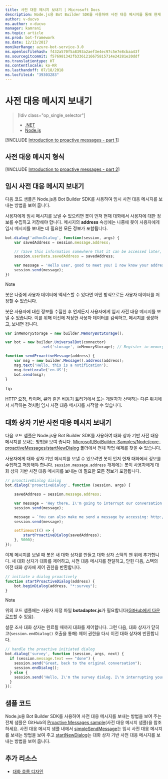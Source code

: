 ```yaml
---
title: 사전 대응 메시지 보내기 | Microsoft Docs
description: Node.js용 Bot Builder SDK를 사용하여 사전 대응 메시지를 통해 현재 대화 흐름을 중단하는 방법을 알아봅니다.
author: v-ducvo
ms.author: v-ducvo
manager: kamrani
ms.topic: article
ms.prod: bot-framework
ms.date: 12/13/2017
monikerRange: azure-bot-service-3.0
ms.openlocfilehash: f432a570f5a8393a2aef3e4ec97c5e7e8cbaa43f
ms.sourcegitcommit: f576981342fb3361216675815714e24281e20ddf
ms.translationtype: HT
ms.contentlocale: ko-KR
ms.lasthandoff: 07/18/2018
ms.locfileid: "39303283"
---
```

# <a name="send-proactive-messages"></a>사전 대응 메시지 보내기
> [!div class="op_single_selector"]
> - [.NET](../dotnet/bot-builder-dotnet-proactive-messages.md)
> - [Node.js](../nodejs/bot-builder-nodejs-proactive-messages.md)

[!INCLUDE [Introduction to proactive messages - part 1](../includes/snippet-proactive-messages-intro-1.md)]

## <a name="types-of-proactive-messages"></a>사전 대응 메시지 형식

[!INCLUDE [Introduction to proactive messages - part 2](../includes/snippet-proactive-messages-intro-2.md)]

## <a name="send-an-ad-hoc-proactive-message"></a>임시 사전 대응 메시지 보내기

다음 코드 샘플은 Node.js용 Bot Builder SDK를 사용하여 임시 사전 대응 메시지를 보내는 방법을 보여 줍니다.

사용자에게 임시 메시지를 보낼 수 있으려면 봇이 먼저 현재 대화에서 사용자에 대한 정보를 수집하고 저장해야 합니다. 메시지의 **address** 속성에는 나중에 봇이 사용자에게 임시 메시지를 보내는 데 필요한 모든 정보가 포함됩니다. 

```javascript
bot.dialog('adhocDialog', function(session, args) {
    var savedAddress = session.message.address;

    // (Save this information somewhere that it can be accessed later, such as in a database, or session.userData)
    session.userData.savedAddress = savedAddress;

    var message = 'Hello user, good to meet you! I now know your address and can send you notifications in the future.';
    session.send(message);
})
```

> [!NOTE]
> 봇은 나중에 사용자 데이터에 액세스할 수 있다면 어떤 방식으로든 사용자 데이터를 저장할 수 있습니다.

봇은 사용자에 대한 정보를 수집한 후 언제든지 사용자에게 임시 사전 대응 메시지를 보낼 수 있습니다. 이를 위해 이전에 저장한 사용자 데이터를 검색하고, 메시지를 생성하고, 보내면 됩니다.

```javascript
var inMemoryStorage = new builder.MemoryBotStorage();

var bot = new builder.UniversalBot(connector)
                .set('storage', inMemoryStorage); // Register in-memory storage 

function sendProactiveMessage(address) {
    var msg = new builder.Message().address(address);
    msg.text('Hello, this is a notification');
    msg.textLocale('en-US');
    bot.send(msg);
}
```

> [!TIP]
> HTTP 요청, 타이머, 큐와 같은 비동기 트리거에서 또는 개발자가 선택하는 다른 위치에서 시작하는 것처럼 임시 사전 대응 메시지를 시작할 수 있습니다.

## <a name="send-a-dialog-based-proactive-message"></a>대화 상자 기반 사전 대응 메시지 보내기

다음 코드 샘플은 Node.js용 Bot Builder SDK를 사용하여 대화 상자 기반 사전 대응 메시지를 보내는 방법을 보여 줍니다. [Microsoft/BotBuilder-Samples/Node/core-proactiveMessages/startNewDialog](https://github.com/Microsoft/BotBuilder-Samples/tree/master/Node/core-proactiveMessages/startNewDialog) 폴더에서 전체 작업 예제를 찾을 수 있습니다.

사용자에게 대화 상자 기반 메시지를 보낼 수 있으려면 봇이 먼저 현재 대화에서 정보를 수집하고 저장해야 합니다. `session.message.address` 개체에는 봇이 사용자에게 대화 상자 기반 사전 대응 메시지를 보내는 데 필요한 모든 정보가 포함됩니다. 

```javascript
// proactiveDialog dialog
bot.dialog('proactiveDialog', function (session, args) {

    savedAddress = session.message.address;

    var message = 'Hey there, I\'m going to interrupt our conversation and start a survey in five seconds...';
    session.send(message);

    message = `You can also make me send a message by accessing: http://localhost:${server.address().port}/api/CustomWebApi`;
    session.send(message);

    setTimeout(() => {
        startProactiveDialog(savedAddress);
    }, 5000);
});
```

이제 메시지를 보낼 때 봇은 새 대화 상자를 만들고 대화 상자 스택의 맨 위에 추가합니다. 새 대화 상자가 대화를 제어하고, 사전 대응 메시지를 전달하고, 닫힌 다음, 스택의 이전 대화 상자에 제어 권한을 반환합니다. 

```javascript
// initiate a dialog proactively 
function startProactiveDialog(address) {
    bot.beginDialog(address, "*:survey");
}
```

> [!NOTE]
> 위의 코드 샘플에는 사용자 지정 파일 **botadapter.js**가 필요합니다([GitHub에서 다운로드](https://github.com/Microsoft/BotBuilder-Samples/blob/master/Node/core-proactiveMessages/startNewDialog/botadapter.js)할 수 있음).

설문 조사 대화 상자는 완료될 때까지 대화를 제어합니다. 그런 다음, 대화 상자가 닫히고(`session.endDialog()` 호출을 통해) 제어 권한을 다시 이전 대화 상자에 반환합니다. 


```javascript
// handle the proactive initiated dialog
bot.dialog('survey', function (session, args, next) {
  if (session.message.text === "done") {
    session.send("Great, back to the original conversation");
    session.endDialog();
  } else {
    session.send('Hello, I\'m the survey dialog. I\'m interrupting your conversation to ask you a question. Type "done" to resume');
  }
});
```

## <a name="sample-code"></a>샘플 코드

Node.js용 Bot Builder SDK를 사용하여 사전 대응 메시지를 보내는 방법을 보여 주는 전체 샘플은 GitHub의 <a href="https://github.com/Microsoft/BotBuilder-Samples/tree/master/Node/core-proactiveMessages" target="_blank">Proactive Messages sample</a>(사전 대응 메시지 샘플)을 참조하세요. 사전 대응 메시지 샘플 내에서 <a href="https://github.com/Microsoft/BotBuilder-Samples/tree/master/Node/core-proactiveMessages/simpleSendMessage" target="_blank">simpleSendMessage</a>는 임시 사전 대응 메시지를 보내는 방법을 보여 주고 <a href="https://github.com/Microsoft/BotBuilder-Samples/tree/master/Node/core-proactiveMessages/startNewDialog" target="_blank">startNewDialog</a>는 대화 상자 기반 사전 대응 메시지를 보내는 방법을 보여 줍니다.

## <a name="additional-resources"></a>추가 리소스

- [대화 흐름 디자인](../bot-service-design-conversation-flow.md)
